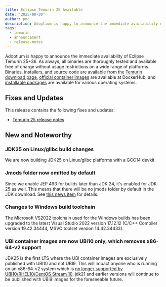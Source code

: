 ```yaml
---
title: Eclipse Temurin 25 Available
date: "2025-09-30"
author: pmc
description: Adoptium is happy to announce the immediate availability of Eclipse Temurin 25. As always, all of our binaries are thoroughly tested and available free of charge without usage restrictions on a wide range of platforms.
tags:
  - temurin
  - announcement
  - release-notes
---
```


Adoptium is happy to announce the immediate availability of Eclipse Temurin 25+36. As always, all binaries are thoroughly tested and available free of charge without usage restrictions on a wide range of platforms. Binaries, installers, and source code are available from the [Temurin download page](https://adoptium.net/temurin/releases), [official container images](https://hub.docker.com/_/eclipse-temurin) are available at DockerHub, and [installable packages](https://adoptium.net/installation/) are available for various operating systems.

## Fixes and Updates

This release contains the following fixes and updates:

- [Temurin 25 release notes](https://adoptium.net/temurin/release-notes/?version=jdk-25+36)

## New and Noteworthy

### JDK25 on Linux/glibc build changes

We are now building JDK25 on Linux/glibc platforms with a GCC14 devkit.

### Jmods folder now omitted by default

Since we enable JEP 493 for builds later than JDK 24, it's enabled for JDK 25 as well. This means that there will be no jmods folder by default in the JDK download. See [this news item](https://adoptium.net/news/2025/03/eclipse-temurin-jdk24-JEP493-enabled) for details.

### Changes to Windows build toolchain

The Microsoft VS2022 toolchain used for the Windows builds has been upgraded to the latest Visual Studio 2022 version 17.12.12 (C/C++ Compiler version 19.42.34444, MSVC toolset version 14.42.34433).

### UBI container images are now UBI10 only, which removes x86-64-v2 support

JDK25 is the first LTS where the UBI container images are exclusively published with UBI10 and not UBI9. This will impact anyone who is running on an x86-64-v2 system which is [no longer supported by UBI10/RHEL10/CentOS Stream 10](https://access.redhat.com/solutions/7066628). jdk21 and earlier versions will continue to be published with UBI9 images for the foreseeable future.

